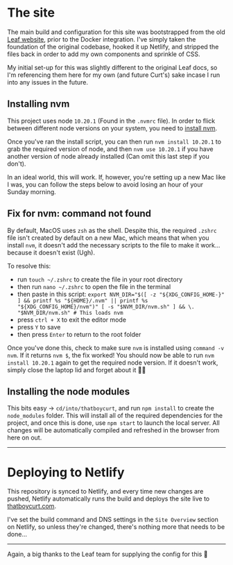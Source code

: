 # The site

The main build and configuration for this site was bootstrapped from the old [Leaf website][leaf], prior to the Docker integration. I've simply taken the foundation of the original codebase, hooked it up Netlify, and stripped the files back in order to add my own components and sprinkle of CSS.

[leaf]: https://weareleaf.com/

My initial set-up for this was slightly different to the original Leaf docs, so I'm referencing them here for my own (and future Curt's) sake incase I run into any issues in the future.

## Installing nvm

This project uses node `10.20.1` (Found in the `.nvmrc` file). In order to flick between different node versions on your system, you need to [install nvm][nvm].

[nvm]: https://github.com/nvm-sh/nvm

Once you've ran the install script, you can then run `nvm install 10.20.1` to grab the required version of node, and then `nvm use 10.20.1` if you have another version of node already installed (Can omit this last step if you don't).

In an ideal world, this will work. If, however, you're setting up a new Mac like I was, you can follow the steps below to avoid losing an hour of your Sunday morning.

## Fix for nvm: command not found

By default, MacOS uses `zsh` as the shell. Despite this, the required `.zshrc` file isn't created by default on a new Mac, which means that when you install `nvm`, it doesn't add the necessary scripts to the file to make it work... because it doesn't exist (Ugh).

To resolve this:

- run `touch ~/.zshrc` to create the file in your root directory
- then run `nano ~/.zshrc` to open the file in the terminal
- then paste in this script: `export NVM_DIR="$([ -z "${XDG_CONFIG_HOME-}" ] && printf %s "${HOME}/.nvm" || printf %s "${XDG_CONFIG_HOME}/nvm")" [ -s "$NVM_DIR/nvm.sh" ] && \. "$NVM_DIR/nvm.sh" # This loads nvm`
- press `ctrl + X` to exit the editor mode
- press `Y` to save
- then press `Enter` to return to the root folder

Once you've done this, check to make sure `nvm` is installed using `command -v nvm`. If it returns `nvm $`, the fix worked! You should now be able to run `nvm install 10.20.1` again to get the required node version. If it doesn't work, simply close the laptop lid and forget about it 👍🏻

## Installing the node modules

This bits easy -> `cd/into/thatboycurt`, and run `npm install` to create the `node_modules` folder. This will install all of the required dependencies for the project, and once this is done, use `npm start` to launch the local server. All changes will be automatically compiled and refreshed in the browser from here on out.

---

# Deploying to Netlify

This repository is synced to Netlify, and every time new changes are pushed, Netlify automatically runs the build and deploys the site live to [thatboycurt.com][site].

I've set the build command and DNS settings in the `Site Overview` section on Netlify, so unless they're changed, there's nothing more that needs to be done...

[site]: https://thatboycurt.com/

---

Again, a big thanks to the Leaf team for supplying the config for this 💙
